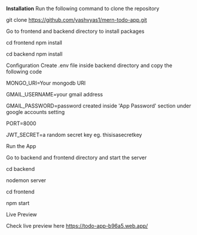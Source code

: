 **Installation**
Run the following command to clone the repository

git clone https://github.com/yashvyas1/mern-todo-app.git

Go to frontend and backend directory to install packages

cd frontend
npm install

cd backend
npm install

Configuration
Create .env file inside backend directory and copy the following code

MONGO_URI=Your mongodb URI

GMAIL_USERNAME=your gmail address 

GMAIL_PASSWORD=password created inside 'App Password' section under google accounts setting

PORT=8000

JWT_SECRET=a random secret key eg. thisisasecretkey

Run the App

Go to backend and frontend directory and start the server

cd backend

nodemon server

cd frontend

npm start

Live Preview

Check live preview here https://todo-app-b96a5.web.app/
